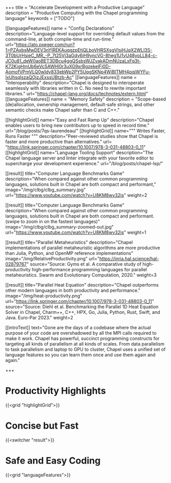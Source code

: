 +++
title = "Accelerate Development with a Productive Language"
description = "Productive Computing with the Chapel programming language"
keywords = ["TODO"]


[[languageFeatures]]
  name = "Config Declarations"
  description="Language-level support for overriding default values from the command-line, at both compile-time and run-time."
  url="https://ato.pxeger.com/run?1=PZAxbsMwDEV3nYIREKAuqgzpEtjQLboVHRSXsgVIsiHJqX2WLl3S-3T0bUrHsieC_MR_-P_7t25Vj3aGdy6iH9yncVG-8heg1U1vU48yoLL84-c-JC0u81_deW0aoBET3DBcu4ggQSsbsWJZvakADmNUzaLxFq3t-K72KigHmUb6eVcSAWHl0r3uXG9xrBgzekelFj0D-AomofVPmVLQ0wIdy833ebWp2PY5UqgSKNp4WjBlTMH4pqjWYFu-IxUhsqlszaQOjzJExssUBtzb-Ac"
[[languageFeatures]]
  name = "Interoperability"
  description="Chapel is designed to interoperate seamlessly with libraries written in C. No need to rewrite important libraries."
  url="https://chapel-lang.org/docs/technotes/extern.html"
[[languageFeatures]]
  name = "Memory Safety"
  description = "Scope-based (de)allocation, ownership management, default-safe strings, and other semantic checks make Chapel safer than C and C++."

[[highlightGrid]]
  name="Easy and Fast Ramp Up"
  description="Chapel enables users to bring new contributors up to speed in record time."
  url="/blog/posts/7qs-laurendeau/"
[[highlightGrid]]
  name="""
  Writes Faster,  
  Runs Faster
  """
  description="Peer-reviewed studies show that Chapel is faster and more productive than alternatives."
  url= "https://link.springer.com/chapter/10.1007/978-3-031-48803-0_11"
[[highlightGrid]]
  name="Language Tooling Support"
  description="The Chapel language server and linter integrate with your favorite editor to supercharge your development experience."
  url="/blog/posts/chapel-lsp/"

[[result]]
  title="Computer Language Benchmarks Game"
  description="When compared against other common programming languages, solutions built in Chapel are both compact and performant,"
  image="/img/clbg/clbg_summary.jpg"
  url="https://www.youtube.com/watch?v=U8KM8wv32js"
  weight=2

[[result]]
  title="Computer Language Benchmarks Game"
  description="When compared against other common programming languages, solutions built in Chapel are both compact and performant.<br> (swipe to zoom in on the fastest languages)"
  image="/img/clbg/clbg_summary-zoomed-out.jpg"
  url="https://www.youtube.com/watch?v=U8KM8wv32js"
  weight=1

[[result]]
  title="Parallel Metaheuristics"
  description="Chapel implementations of parallel metaheuristic algorithms are more productive than Julia, Python, and OpenMP reference implementations"
  image="/img/RelativeProductivity.png"
  url="https://inria.hal.science/hal-02879767"
  source="Source: Gyms et al. A comparative study of high-productivity high-performance programming languages for parallel metaheuristics. Swarm and Evolutionary Computation, 2020."
  weight=3

[[result]]
  title="Parallel Heat Equation"
  description="Chapel outperforms other modern languages in both productivity and performance."
  image="/img/heat-productivity.png"
  url="https://link.springer.com/chapter/10.1007/978-3-031-48803-0_11"
  source="Source: Diehl et al. Benchmarking the Parallel 1D Heat Equation Solver in Chapel, Charm++, C++, HPX, Go, Julia, Python, Rust, Swift, and Java. Euro-Par 2023."
  weight=2
  
[[introText]]
text="Gone are the days of a codebase where the actual purpose of your code are overshadowed by all the MPI calls required to make it work. Chapel has powerful, succinct programming constructs for targeting all kinds of parallelism at all kinds of scales. From data parallelism to task parallelism and laptop to GPU to cluster, Chapel uses a unified set of language features so you can learn them once and use them again and again."

+++


# Productivity Highlights

{{<grid "highlightGrid">}}

# Concise but Fast

{{<switcher "result">}}

# Safe and Easy Coding

{{<grid "languageFeatures">}}
